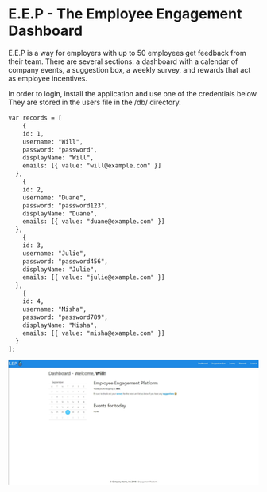 # E.E.P - The Employee Engagement Dashboard

E.E.P is a way for employers with up to 50 employees get feedback from their team. There are several sections: a dashboard with a calendar of company events, a suggestion box, a weekly survey, and rewards that act as employee incentives.

In order to login, install the application and use one of the credentials below. They are stored in the users file in the /db/ directory.

```
var records = [
    {
    id: 1,
    username: "Will",
    password: "password",
    displayName: "Will",
    emails: [{ value: "will@example.com" }]
  },
    {
    id: 2,
    username: "Duane",
    password: "password123",
    displayName: "Duane",
    emails: [{ value: "duane@example.com" }]
  },
    {
    id: 3,
    username: "Julie",
    password: "password456",
    displayName: "Julie",
    emails: [{ value: "julie@example.com" }]
  },
    {
    id: 4,
    username: "Misha",
    password: "password789",
    displayName: "Misha",
    emails: [{ value: "misha@example.com" }]
  }
];
```
![screenshot](public/assets/eep.JPG)
